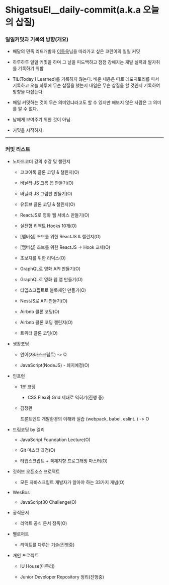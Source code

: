 # ShigatsuEl\_\_daily-commit(a.k.a 오늘의 삽질)

### 일일커밋과 기록의 방향(개요)

- 배달의 민족 리드개발자 [이동욱](https://github.com/jojoldu)님을 따라가고 싶은 코린이의 일일 커밋

- 하루하루 일일 커밋을 하며 그 날을 피드백하고 점점 강해지는 개발 실력과 발자취를 기록하기 위함

- TIL(Today I Learned)를 기록하지 않는다. 배운 내용은 따로 레포지토리를 파서 기록하고 오늘 하루에 무슨 삽질을 했는지 내일은 무슨 삽질을 할 것인지 기록하여 방향을 다잡는다.

- 매일 커밋하는 것이 무슨 의미있냐라고도 할 수 있지만 해보지 않은 사람은 그 의미를 알 수 없다.

- 남에게 보여주기 위한 것이 아님

- 커밋을 시작하자.

---

### 커밋 리스트

- 노마드코더 강의 수강 및 챌린지

  - 코코아톡 클론 코딩 & 챌린지(O)

  - 바닐라 JS 크롬 앱 만들기(O)

  - 바닐라 JS 그림판 만들기(O)

  - 유튜브 클론 코딩 & 챌린지(O)

  - ReactJS로 영화 웹 서비스 만들기(O)

  - 실전형 리액트 Hooks 10개(O)

  - [멤버십] 초보를 위한 ReactJS & 챌린지(O)

  - [멤버십] 초보를 위한 ReactJS -> Hook 교체(O)

  - 초보자를 위한 리덕스(O)

  - GraphQL로 영화 API 만들기(O)

  - GraphQL로 영화 웹 앱 만들기(O)

  - 타입스크립트로 블록체인 만들기(O)

  - NestJS로 API 만들기(O)

  - Airbnb 클론 코딩(O)

  - Airbnb 클론 코딩 챌린지(O)

  - 트위터 클론 코딩(O)

- 생활코딩

  - 언어(자바스크립트) -> O

  - JavaScript(NodeJS) - 폐지예정(O)

- 인프런

  - 1분 코딩

    - CSS Flex와 Grid 제대로 익히기(진행 중)

  - 김정환

    프론트엔드 개발환경의 이해와 실습 (webpack, babel, eslint..) -> O

- 드림코딩 by 엘리

  - JavaScript Foundation Lecture(O)

  - Git 마스터 과정(O)

  - 타입스크립트 + 객체지향 프로그래밍 마스터(O)

- 깃허브 오픈소스 프로젝트

  - 모든 자바스크립트 개발자가 알아야 하는 33가지 개념(O)

- WesBos

  - JavaScript30 Challenge(O)

- 공식문서

  - 리액트 공식 문서 정독(O)

- 벨로퍼트

  - 리액트를 다루는 기술(진행중)

- 개인 프로젝트

  - IU House(마무리)

  - Junior Developer Repository 정리(진행중)
